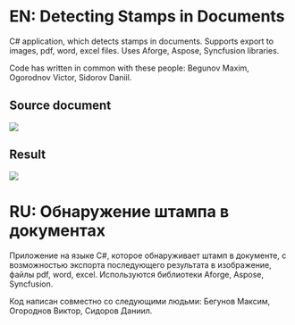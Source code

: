  # EN: Detecting Stamps in Documents
 C# application, which detects stamps in documents. Supports export to images, pdf, word, excel files. Uses Aforge, Aspose, Syncfusion libraries.
 
 Code has written in common with these people: Begunov Maxim, Ogorodnov Victor, Sidorov Daniil.
 
 Source document
------------
<img src="https://sun9-17.userapi.com/c850232/v850232453/1c39a1/4IBIWtrm2D4.jpg">

 Result
------------
<img src="https://sun9-31.userapi.com/c850232/v850232453/1c39a8/bBesZ6oM5Q4.jpg">

 # RU: Обнаружение штампа в документах
 Приложение на языке C#, которое обнаруживает штамп в документе, с возможностью экспорта последующего результата в изображение, файлы pdf, word, excel. Используются библиотеки Aforge, Aspose, Syncfusion.
 
 Код написан совместно со следующими людьми: Бегунов Максим, Огороднов Виктор, Сидоров Даниил.
